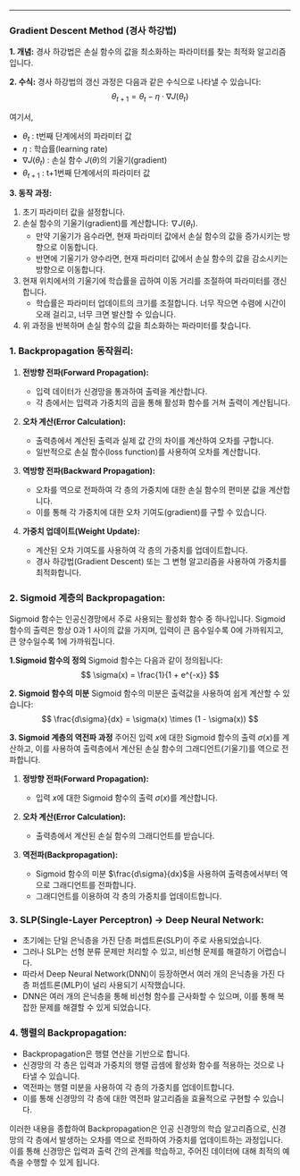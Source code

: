 
---
### Gradient Descent Method (경사 하강법)

**1. 개념:**
경사 하강법은 손실 함수의 값을 최소화하는 파라미터를 찾는 최적화 알고리즘입니다.

**2. 수식:**
경사 하강법의 갱신 과정은 다음과 같은 수식으로 나타낼 수 있습니다:
$$\theta_{t+1} = \theta_{t} - \eta \cdot \nabla J(\theta_{t})$$

여기서,
- $\theta_{t}$ : t번째 단계에서의 파라미터 값
- $\eta$  : 학습률(learning rate)
- $\nabla J(\theta_{t})$ : 손실 함수 $J(\theta)$의 기울기(gradient)
- $\theta_{t+1}$ : t+1번째 단계에서의 파라미터 값

**3. 동작 과정:**
1. 초기 파라미터 값을 설정합니다.
2. 손실 함수의 기울기(gradient)를 계산합니다: $\nabla J(\theta_{t})$.
   - 만약 기울기가 음수라면, 현재 파라미터 값에서 손실 함수의 값을 증가시키는 방향으로 이동합니다.
   - 반면에 기울기가 양수라면, 현재 파라미터 값에서 손실 함수의 값을 감소시키는 방향으로 이동합니다.
3. 현재 위치에서의 기울기에 학습률을 곱하여 이동 거리를 조절하여 파라미터를 갱신합니다.
   - 학습률은 파라미터 업데이트의 크기를 조절합니다. 너무 작으면 수렴에 시간이 오래 걸리고, 너무 크면 발산할 수 있습니다.
4. 위 과정을 반복하며 손실 함수의 값을 최소화하는 파라미터를 찾습니다.

### 1. Backpropagation 동작원리:

1. **전방향 전파(Forward Propagation):**
   - 입력 데이터가 신경망을 통과하여 출력을 계산합니다.
   - 각 층에서는 입력과 가중치의 곱을 통해 활성화 함수를 거쳐 출력이 계산됩니다.

2. **오차 계산(Error Calculation):**
   - 출력층에서 계산된 출력과 실제 값 간의 차이를 계산하여 오차를 구합니다.
   - 일반적으로 손실 함수(loss function)를 사용하여 오차를 계산합니다.

3. **역방향 전파(Backward Propagation):**
   - 오차를 역으로 전파하여 각 층의 가중치에 대한 손실 함수의 편미분 값을 계산합니다.
   - 이를 통해 각 가중치에 대한 오차 기여도(gradient)를 구할 수 있습니다.

4. **가중치 업데이트(Weight Update):**
   - 계산된 오차 기여도를 사용하여 각 층의 가중치를 업데이트합니다.
   - 경사 하강법(Gradient Descent) 또는 그 변형 알고리즘을 사용하여 가중치를 최적화합니다.


### 2. Sigmoid 계층의 Backpropagation:
Sigmoid 함수는 인공신경망에서 주로 사용되는 활성화 함수 중 하나입니다. Sigmoid 함수의 출력은 항상 0과 1 사이의 값을 가지며, 입력이 큰 음수일수록 0에 가까워지고, 큰 양수일수록 1에 가까워집니다.

**1.Sigmoid 함수의 정의**
Sigmoid 함수는 다음과 같이 정의됩니다:
$$ \sigma(x) = \frac{1}{1 + e^{-x}} $$

**2. Sigmoid 함수의 미분**
Sigmoid 함수의 미분은 출력값을 사용하여 쉽게 계산할 수 있습니다:
$$ \frac{d\sigma}{dx} = \sigma(x) \times (1 - \sigma(x)) $$

**3. Sigmoid 계층의 역전파 과정**
주어진 입력 $x$에 대한 Sigmoid 함수의 출력 $\sigma(x)$를 계산하고, 이를 사용하여 출력층에서 계산된 손실 함수의 그래디언트(기울기)를 역으로 전파합니다.

1. **정방향 전파(Forward Propagation):**
   - 입력 $x$에 대한 Sigmoid 함수의 출력 $\sigma(x)$를 계산합니다.

2. **오차 계산(Error Calculation):**
   - 출력층에서 계산된 손실 함수의 그래디언트를 받습니다.

3. **역전파(Backpropagation):**
   - Sigmoid 함수의 미분 $\frac{d\sigma}{dx}$을 사용하여 출력층에서부터 역으로 그래디언트를 전파합니다.
   - 그래디언트를 이용하여 각 층의 가중치를 업데이트합니다.
### 3. SLP(Single-Layer Perceptron) -> Deep Neural Network:
- 초기에는 단일 은닉층을 가진 단층 퍼셉트론(SLP)이 주로 사용되었습니다.
- 그러나 SLP는 선형 분류 문제만 처리할 수 있고, 비선형 문제를 해결하기 어렵습니다.
- 따라서 Deep Neural Network(DNN)이 등장하면서 여러 개의 은닉층을 가진 다층 퍼셉트론(MLP)이 널리 사용되기 시작했습니다.
- DNN은 여러 개의 은닉층을 통해 비선형 함수를 근사화할 수 있으며, 이를 통해 복잡한 문제를 해결할 수 있게 되었습니다.

### 4. 행렬의 Backpropagation:
- Backpropagation은 행렬 연산을 기반으로 합니다.
- 신경망의 각 층은 입력과 가중치의 행렬 곱셈에 활성화 함수를 적용하는 것으로 나타낼 수 있습니다.
- 역전파는 행렬 미분을 사용하여 각 층의 가중치를 업데이트합니다.
- 이를 통해 신경망의 각 층에 대한 역전파 알고리즘을 효율적으로 구현할 수 있습니다.

이러한 내용을 종합하여 Backpropagation은 인공 신경망의 학습 알고리즘으로, 신경망의 각 층에서 발생하는 오차를 역으로 전파하여 가중치를 업데이트하는 과정입니다. 이를 통해 신경망은 입력과 출력 간의 관계를 학습하고, 주어진 데이터에 대해 최적의 예측을 수행할 수 있게 됩니다.
